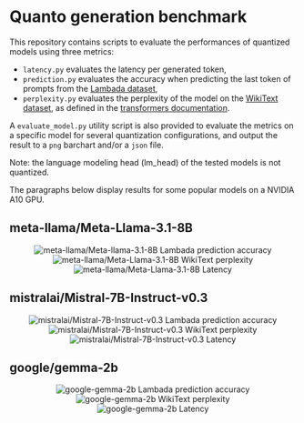 # Quanto generation benchmark

This repository contains scripts to evaluate the performances of quantized models using three metrics:

- `latency.py` evaluates the latency per generated token,
- `prediction.py` evaluates the accuracy when predicting the last token of prompts from the [Lambada dataset](https://huggingface.co/datasets/lambada),
- `perplexity.py` evaluates the perplexity of the model on the [WikiText dataset](https://huggingface.co/datasets/wikitext), as defined in the [transformers documentation](https://huggingface.co/docs/transformers/en/perplexity).

A `evaluate_model.py` utility script is also provided to evaluate the metrics on a specific model for several quantization configurations, and output the result to a `png` barchart and/or a `json` file.

Note: the language modeling head (lm_head) of the tested models is not quantized.

The paragraphs below display results for some popular models on a NVIDIA A10 GPU.

## meta-llama/Meta-Llama-3.1-8B

<div class="row"><center>
  <div class="column">
    <img src="https://github.com/huggingface/quanto/blob/main/bench/generation/charts/meta-llama-Meta-Llama-3.1-8B_bf16_Accuracy.png" alt="meta-llama/Meta-llama-3.1-8B Lambada prediction accuracy">
  </div>
 </center>
</div>

<div class="row"><center>
  <div class="column">
    <img src="https://github.com/huggingface/quanto/blob/main/bench/generation/charts/meta-llama-Meta-Llama-3.1-8B_bf16_Perplexity.png" alt="meta-llama/Meta-Llama-3.1-8B WikiText perplexity">
  </div>
 </center>
</div>

<div class="row"><center>
  <div class="column">
    <img src="https://github.com/huggingface/quanto/blob/main/bench/generation/charts/meta-llama-Meta-Llama-3.1-8B_bf16_Latency__ms_.png" alt="meta-llama/Meta-Llama-3.1-8B Latency">
  </div>
 </center>
</div>

## mistralai/Mistral-7B-Instruct-v0.3

<div class="row"><center>
  <div class="column">
    <img src="https://github.com/huggingface/quanto/blob/main/bench/generation/charts/mistralai-Mistral-7B-Instruct-v0.3_bf16_Accuracy.png" alt="mistralai/Mistral-7B-Instruct-v0.3 Lambada prediction accuracy">
  </div>
 </center>
</div>

<div class="row"><center>
  <div class="column">
    <img src="https://github.com/huggingface/quanto/blob/main/bench/generation/charts/mistralai-Mistral-7B-Instruct-v0.3_bf16_Perplexity.png" alt="mistralai/Mistral-7B-Instruct-v0.3 WikiText perplexity">
  </div>
 </center>
</div>

<div class="row"><center>
  <div class="column">
    <img src="https://github.com/huggingface/quanto/blob/main/bench/generation/charts/mistralai-Mistral-7B-Instruct-v0.3_bf16_Latency__ms_.png" alt="mistralai/Mistral-7B-Instruct-v0.3 Latency">
  </div>
 </center>
</div>

## google/gemma-2b

<div class="row"><center>
  <div class="column">
    <img src="https://github.com/huggingface/quanto/blob/main/bench/generation/charts/google-gemma-2b_bf16_Accuracy.png" alt="google-gemma-2b Lambada prediction accuracy">
  </div>
 </center>
</div>

<div class="row"><center>
  <div class="column">
    <img src="https://github.com/huggingface/quanto/blob/main/bench/generation/charts/google-gemma-2b_bf16_Perplexity.png" alt="google-gemma-2b WikiText perplexity">
  </div>
 </center>
</div>

<div class="row"><center>
  <div class="column">
    <img src="https://github.com/huggingface/quanto/blob/main/bench/generation/charts/google-gemma-2b_bf16_Latency__ms_.png" alt="google-gemma-2b Latency">
  </div>
 </center>
</div>
